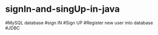 # signIn-and-singUp-in-java
#MySQL database
#sign IN
#Sign UP
#Register new user into database
#JDBC
